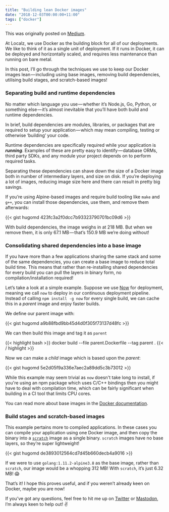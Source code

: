 ```yaml
---
title: "Building lean Docker images"
date: "2018-12-03T00:00:00+11:00"
tags: ["docker"]
---
```


This was originally posted on [Medium](https://medium.com/localz-engineering/building-lean-docker-images-47b5a896688e).

At Localz, we use Docker as the building block for all of our deployments. We like to think of it as a single unit of deployment. If it runs in Docker, it can be deployed and horizontally scaled, and requires less maintenance than running on bare metal.

In this post, I’ll go through the techniques we use to keep our Docker images lean — including using base images, removing build dependencies, utilising build stages, and scratch-based images!

### Separating build and runtime dependencies

No matter which language you use — whether it’s Node.js, Go, Python, or something else — it’s almost inevitable that you’ll have both build and runtime dependencies.

In brief, build dependencies are modules, libraries, or packages that are required to setup your application — which may mean compiling, testing or otherwise ‘building’ your code.

Runtime dependencies are specifically required while your application is **_running_**. Examples of these are pretty easy to identify — database ORMs, third party SDKs, and any module your project depends on to perform required tasks.

Separating these dependencies can shave down the size of a Docker image both in number of intermediary layers, and size on disk. If you’re deploying a lot of images, reducing image size here and there can result in pretty big savings.

If you’re using Alpine-based images and require build tooling like `make` and `g++`, you can install those dependencies, use them, and remove them afterwards:

{{< gist hugomd 423fc3a2f0dcc7b93323790701bc09d6 >}}

With build dependencies, the image weighs in at 218 MB. But when we remove them, it is only 67.1 MB — that’s 150.9 MB we’re doing without!

### Consolidating shared dependencies into a base image

If you have more than a few applications sharing the same stack and some of the same dependencies, you can create a base image to reduce total build time. This means that rather than re-installing shared dependencies for every build you can pull the layers in binary form, no compilation/installation required!

Let’s take a look at a simple example. Suppose we use [Now](https://zeit.co/now) for deployment, meaning we call `now` to deploy in our continuous deployment pipeline. Instead of calling `npm install -g now` for every single build, we can cache this in a _parent_ image and enjoy faster builds.

We define our parent image with:

{{< gist hugomd a9b88fbd9bb45d4d0f305f73137d48fc >}}

We can then build this image and tag it as `parent`

{{< highlight bash >}}
docker build --file parent.Dockerfile --tag parent .
{{< / highlight >}}

Now we can make a _child_ image which is based upon the _parent_:

{{< gist hugomd 5e2d05f9a336e7aec2a89dd5c3b73012 >}}

While this example may seem trivial as `now` doesn't take long to install, if you're using an npm package which uses C/C++ bindings then you might have to deal with compilation time, which can be fairly significant when building in a CI tool that limits CPU cores.

You can read more about base images in the [Docker documentation](https://docs.docker.com/develop/develop-images/baseimages/).

### Build stages and scratch-based images

This example pertains more to compiled applications. In these cases you can compile your application using one Docker image, and then copy the binary into a [`scratch`](https://docs.docker.com/samples/library/scratch/) image as a single binary. `scratch` images have no base layers, so they’re super lightweight!

{{< gist hugomd de3893012564cd7d45b660decb4a9016 >}}

If we were to use `golang:1.11.2-alpine3.8` as the base image, rather than `scratch`, our image would be a whopping 312 MB! With `scratch`, it’s just 6.32 MB! 😱

That’s it! I hope this proves useful, and if you weren’t already keen on Docker, maybe you are now!

If you’ve got any questions, feel free to hit me up on [Twitter](https://twitter.com/hugojmd) or [Mastodon](https://melb.social/@hugo), I’m always keen to help out! ✌️
